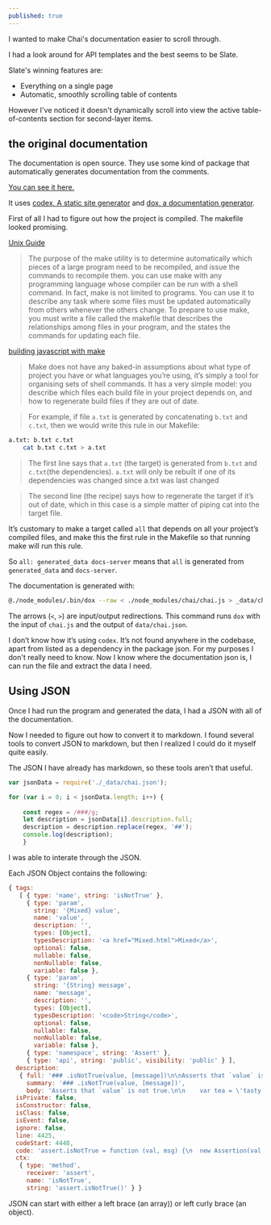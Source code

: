 ```yaml
---
published: true
---
```

I wanted to make Chai's documentation easier to scroll through.

I had a look around for API templates and the best seems to be Slate.

Slate's winning features are: 

- Everything on a single page
- Automatic, smoothly scrolling table of contents

However I've noticed it doesn't dynamically scroll into view the active table-of-contents section for second-layer items.

## the original documentation

The documentation is open source. They use some kind of package that automatically generates documentation from the comments.

[You can see it here.](https://github.com/chaijs/chai-docs/blob/8620abe8ba41574bd849899d147701c5b0209d8d/chai.js#L2175)

It uses [codex, A static site generator](https://www.npmjs.com/package/codex) and [dox, a documentation generator](https://www.npmjs.com/package/dox).

First of all I had to figure out how the project is compiled. The makefile looked promising.

[Unix Guide](http://www.tutorialspoint.com/unix_commands/make.htm)

> The purpose of the make utility is to determine automatically which pieces of a large program need to be recompiled, and issue the commands to recompile them. you can use make with any programming language whose compiler can be run with a shell command. In fact, make is not limited to programs. You can use it to describe any task where some files must be updated automatically from others whenever the others change. 
To prepare to use make, you must write a file called the makefile that describes the relationships among files in your program, and the states the commands for updating each file. 

[building javascript with make](https://blog.jcoglan.com/2014/02/05/building-javascript-projects-with-make/)

> Make does not have any baked-in assumptions about what type of project you have or what languages you’re using, it’s simply a tool for organising sets of shell commands. It has a very simple model: you describe which files each build file in your project depends on, and how to regenerate build files if they are out of date. 

> For example, if file `a.txt` is generated by concatenating `b.txt` and `c.txt`, then we would write this rule in our Makefile:

```bash
a.txt: b.txt c.txt
	cat b.txt c.txt > a.txt
```

> The first line says that `a.txt` (the target) is generated from `b.txt` and `c.txt`(the dependencies). `a.txt` will only be rebuilt if one of its dependencies was changed since a.txt was last changed

> The second line (the recipe) says how to regenerate the target if it’s out of date, which in this case is a simple matter of piping cat into the target file.

It’s customary to make a target called `all` that depends on all your project’s compiled files, and make this the first rule in the Makefile so that running make will run this rule.

So `all: generated_data docs-server` means that `all` is generated from `generated_data` and `docs-server`.

The documentation is generated with:

```bash
@./node_modules/.bin/dox --raw < ./node_modules/chai/chai.js > _data/chai.json
```

The arrows (`<`, `>`) are input/output redirections.
This command runs `dox` with the input of `chai.js` and the output of `data/chai.json`.
 
I don’t know how it’s using `codex`. It’s not found anywhere in the codebase, apart from listed as a dependency in the package json. For my purposes I don't really need to know. Now I know where the documentation json is, I can run the file and extract the data I need.

## Using JSON

Once I had run the program and generated the data, I had a JSON with all of the documentation.

Now I needed to figure out how to convert it to markdown. I found several tools to convert JSON to markdown, but then I realized I could do it myself quite easily.
 
The JSON I have already has markdown, so these tools aren’t that useful. 

```javascript
var jsonData = require('./_data/chai.json');

for (var i = 0; i < jsonData.length; i++) {
    
    const regex = /###/g;
    let description = jsonData[i].description.full;
    description = description.replace(regex, '##');
    console.log(description);
    }
```

I was able to interate through the JSON.

Each JSON Object contains the following:

```javascript
{ tags: 
   [ { type: 'name', string: 'isNotTrue' },
     { type: 'param',
       string: '{Mixed} value',
       name: 'value',
       description: '',
       types: [Object],
       typesDescription: '<a href="Mixed.html">Mixed</a>',
       optional: false,
       nullable: false,
       nonNullable: false,
       variable: false },
     { type: 'param',
       string: '{String} message',
       name: 'message',
       description: '',
       types: [Object],
       typesDescription: '<code>String</code>',
       optional: false,
       nullable: false,
       nonNullable: false,
       variable: false },
     { type: 'namespace', string: 'Assert' },
     { type: 'api', string: 'public', visibility: 'public' } ],
  description: 
   { full: '### .isNotTrue(value, [message])\n\nAsserts that `value` is not true.\n\n    var tea = \'tasty chai\';\n    assert.isNotTrue(tea, \'great, time for tea!\');',
     summary: '### .isNotTrue(value, [message])',
     body: 'Asserts that `value` is not true.\n\n    var tea = \'tasty chai\';\n    assert.isNotTrue(tea, \'great, time for tea!\');' },
  isPrivate: false,
  isConstructor: false,
  isClass: false,
  isEvent: false,
  ignore: false,
  line: 4425,
  codeStart: 4440,
  code: 'assert.isNotTrue = function (val, msg) {\n  new Assertion(val, msg, assert.isNotTrue, true).to.not.equal(true);\n};',
  ctx: 
   { type: 'method',
     receiver: 'assert',
     name: 'isNotTrue',
     string: 'assert.isNotTrue()' } }
```

JSON can start with either a left brace (an array)) or left curly brace (an object).
